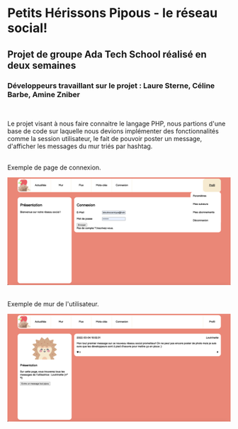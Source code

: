 # Petits Hérissons Pipous - le réseau social!

## Projet de groupe Ada Tech School réalisé en deux semaines
### Développeurs travaillant sur le projet : Laure Sterne, Céline Barbe, Amine Zniber
<br>

Le projet visant à nous faire connaitre le langage PHP, nous partions d'une base de code sur laquelle nous devions implémenter des fonctionnalités comme la session utilisateur, le fait de pouvoir poster un message, d'afficher les messages du mur triés par hashtag.

<br>
Exemple de page de connexion.

<br>

![Page de connexion](/connexion.png "Page de connexion")

<br>
Exemple de mur de l'utilisateur.

<br>

![Mur de l'utilisateur](/mur.png "Mur de l'utilisateur")
